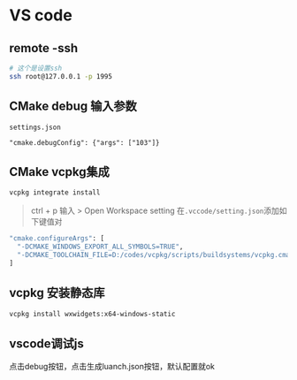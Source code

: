 # VS code

## remote -ssh
```zsh
# 这个是设置ssh
ssh root@127.0.0.1 -p 1995
```

## CMake debug 输入参数
``settings.json``
```
"cmake.debugConfig": {"args": ["103"]}
```

## CMake vcpkg集成
```bash
vcpkg integrate install
```
> ctrl + p 
> 输入 > Open Workspace setting
在``.vccode/setting.json``添加如下键值对
```bash
"cmake.configureArgs": [
  "-DCMAKE_WINDOWS_EXPORT_ALL_SYMBOLS=TRUE",
  "-DCMAKE_TOOLCHAIN_FILE=D:/codes/vcpkg/scripts/buildsystems/vcpkg.cmake"
]
```

## vcpkg 安装静态库
```bash
vcpkg install wxwidgets:x64-windows-static
```

## vscode调试js
点击debug按钮，点击生成luanch.json按钮，默认配置就ok